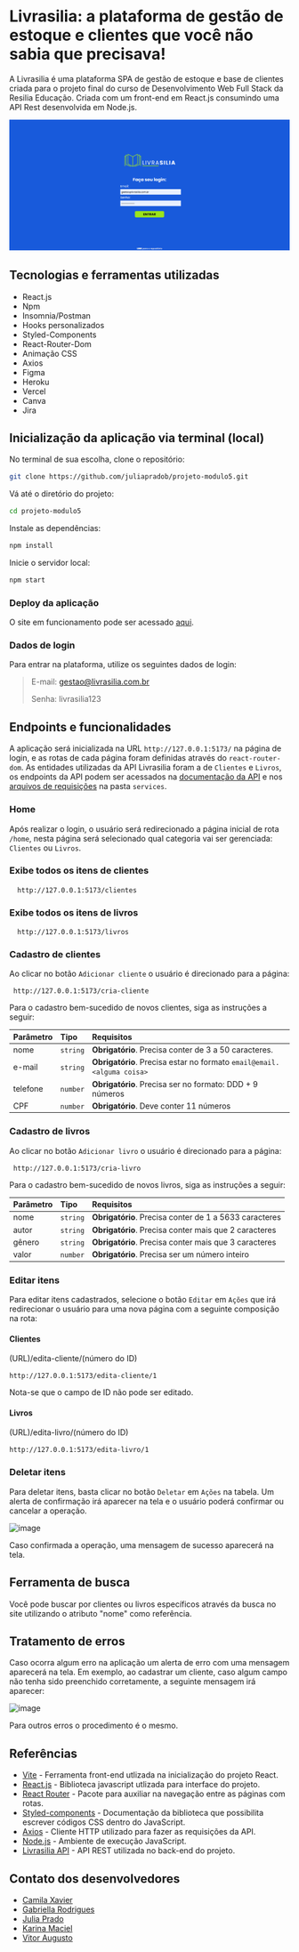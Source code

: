 
# Livrasilia: a plataforma de gestão de estoque e clientes que você não sabia que precisava!

A Livrasilia é uma plataforma SPA de gestão de estoque e base de clientes criada para o projeto final do curso de Desenvolvimento Web Full Stack da Resilia Educação. Criada com um front-end em React.js consumindo uma API Rest desenvolvida em Node.js.

![tela de login](https://github.com/juliapradob/projeto-modulo5/blob/main/src/images/tela-login.PNG?raw=true)

## Tecnologias e ferramentas utilizadas

 - React.js
 - Npm
 - Insomnia/Postman
 - Hooks personalizados
 - Styled-Components
 - React-Router-Dom
 - Animação CSS
 - Axios
 - Figma
 - Heroku
 - Vercel
 - Canva
 - Jira

## Inicialização da aplicação via terminal (local)

No terminal de sua escolha, clone o repositório:

```bash
git clone https://github.com/juliapradob/projeto-modulo5.git
```

Vá até o diretório do projeto:

```bash
cd projeto-modulo5
```

Instale as dependências:

```bash
npm install 
```

Inicie o servidor local:

```bash
npm start
```

### Deploy da aplicação
O site em funcionamento pode ser acessado [aqui](https://projeto-modulo5.vercel.app/).

### Dados de login

Para entrar na plataforma, utilize os seguintes dados de login:

>E-mail: gestao@livrasilia.com.br
>
>Senha: livrasilia123

## Endpoints e funcionalidades

A aplicação será inicializada na URL `http://127.0.0.1:5173/` na página de login, e as rotas de cada página foram definidas através do `react-router-dom`. As entidades utilizadas da API Livrasilia foram a de `Clientes` e `Livros`, os endpoints da API podem ser acessados na [documentação da API](https://github.com/juliapradob/projeto-modulo4) e nos [arquivos de requisições](https://github.com/juliapradob/projeto-modulo5/tree/main/src/services) na pasta `services`.

### Home

Após realizar o login, o usuário será redirecionado a página inicial de rota `/home`, nesta página será selecionado qual categoria vai ser gerenciada: `Clientes` ou `Livros`.


### Exibe todos os itens de clientes

```
  http://127.0.0.1:5173/clientes
```

### Exibe todos os itens de livros

```
  http://127.0.0.1:5173/livros
```

### Cadastro de clientes

Ao clicar no botão `Adicionar cliente` o usuário é direcionado para a página:

```
 http://127.0.0.1:5173/cria-cliente
```

Para o cadastro bem-sucedido de novos clientes, siga as instruções a seguir:

| Parâmetro   | Tipo       | Requisitos                           |
| :---------- | :--------- | :---------------------------------- |
| nome | `string` | **Obrigatório**. Precisa conter de 3 a 50 caracteres. |
| e-mail | `string` | **Obrigatório**. Precisa estar no formato `email@email.<alguma coisa>` |
| telefone | `number` | **Obrigatório**. Precisa ser no formato: DDD + 9 números |
| CPF | `number` | **Obrigatório**. Deve conter 11 números |

### Cadastro de livros
 
Ao clicar no botão `Adicionar livro` o usuário é direcionado para a página:
 
```
 http://127.0.0.1:5173/cria-livro
```

Para o cadastro bem-sucedido de novos livros, siga as instruções a seguir:

| Parâmetro   | Tipo       | Requisitos                           |
| :---------- | :--------- | :---------------------------------- |
| nome | `string` | **Obrigatório**. Precisa conter de 1 a 5633 caracteres |
| autor | `string` | **Obrigatório**. Precisa conter mais que 2 caracteres |
| gênero | `string` | **Obrigatório**. Precisa conter mais que 3 caracteres |
| valor | `number` | **Obrigatório**. Precisa ser um número inteiro |

 
### Editar itens
 
 Para editar itens cadastrados, selecione o botão `Editar` em `Ações` que irá redirecionar o usuário para uma nova página com a seguinte composição na rota:
 
 #### Clientes
 
 (URL)/edita-cliente/(número do ID)
 
 ```
 http://127.0.0.1:5173/edita-cliente/1
 ```
 
 Nota-se que o campo de ID não pode ser editado.
 
 #### Livros
 
 (URL)/edita-livro/(número do ID)
 
 ```
 http://127.0.0.1:5173/edita-livro/1
 ```
 
### Deletar itens
 
Para deletar itens, basta clicar no botão `Deletar` em `Ações` na tabela. Um alerta de confirmação irá aparecer na tela e o usuário poderá confirmar ou cancelar a operação.
 
 ![image](https://user-images.githubusercontent.com/79461028/189399148-68a49fda-10bf-4bbf-a471-c399205db4d5.png)
 
 Caso confirmada a operação, uma mensagem de sucesso aparecerá na tela.


## Ferramenta de busca

Você pode buscar por clientes ou livros específicos através da busca no site utilizando o atributo "nome" como referência.

## Tratamento de erros 

Caso ocorra algum erro na aplicação um alerta de erro com uma mensagem aparecerá na tela. Em exemplo, ao cadastrar um cliente, caso algum campo não tenha sido preenchido corretamente, a seguinte mensagem irá aparecer:

![image](https://user-images.githubusercontent.com/79461028/189401410-a3392117-ae54-4477-a4eb-9db3a85447ec.png)

Para outros erros o procedimento é o mesmo.
 
## Referências 

 - [Vite](https://vitejs.dev/) - Ferramenta front-end utlizada na inicialização do projeto React.
 - [React.js](https://reactjs.org/) - Biblioteca javascript utlizada para interface do projeto.
 - [React Router](https://reactrouter.com/en/main) - Pacote para auxiliar na navegação entre as páginas com rotas.
 - [Styled-components](https://styled-components.com/docs) - Documentação da biblioteca que possibilita escrever códigos CSS dentro do JavaScript.
 - [Axios](https://axios-http.com/docs/intro) - Cliente HTTP utilizado para fazer as requisições da API.
 - [Node.js](https://nodejs.org/pt-br/) - Ambiente de execução JavaScript.
 - [Livrasilia API](https://github.com/juliapradob/projeto-modulo4) - API REST utilizada no back-end do projeto.
 
 
## Contato dos desenvolvedores

 - [Camila Xavier](https://www.linkedin.com/in/camila-reis-xavier/)
 - [Gabriella Rodrigues](https://www.linkedin.com/in/gabirodrigues-rocha/)
 - [Julia Prado](https://www.linkedin.com/in/juliapradob/)
 - [Karina Maciel](https://www.linkedin.com/in/karinamottamaciel/)
 - [Vitor Augusto](https://www.linkedin.com/in/vitor-aam/)
